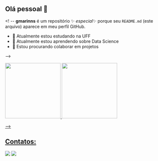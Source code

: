## Olá pessoal 👋

<! --
**gmarinns** é um repositório ✨ _especial_✨ porque seu `README.md` (este arquivo) aparece em meu perfil GitHub.

- 🔭 Atualmente estou estudando na UFF
- 🌱 Atualmente estou aprendendo sobre Data Science
- 👯 Estou procurando colaborar em projetos

-->

<div>
<a href="https://github.com/seu-usuário-aqui">
<img loading="lazy" height="180em" src="https://github-readme-stats.vercel.app/api/top-langs/?username=gmarinns&layout=compact&langs_count=7&theme=dracula"/>
<img loading="lazy" height="180em" src="https://github-readme-stats.vercel.app/api?username=gmarinns&show_icons=true&theme=dracula&include_all_commits=true&count_private=true"/>
</div>

-->

## Contatos:

<div>
<a href = "mailto:contato@gmarins"><img loading="lazy" src="https://img.shields.io/badge/Gmail-D14836?style=for-the-badge&logo=gmail&logoColor=white" target="_blank"></a>
<a href="https://www.linkedin.com/in/gmarinss" target="_blank"><img loading="lazy" src="https://img.shields.io/badge/-LinkedIn-%230077B5?style=for-the-badge&logo=linkedin&logoColor=white" target="_blank"></a>   
</div>

